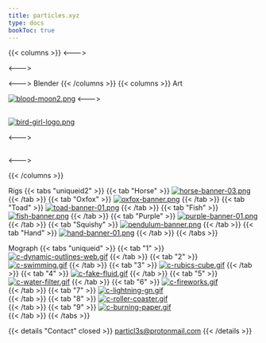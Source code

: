 ```yaml
---
title: particles.xyz
type: docs
bookToc: true
---
```

{{< columns >}}
<--->

<--->

<--->
Blender 
{{< /columns >}}
{{< columns >}}
Art

[![blood-moon2.png](https://i.postimg.cc/npRg3GnK/blood-moon2.png)](blood_moon)
<--->
## 
[![bird-girl-logo.png](https://i.postimg.cc/WTLwTDXR/bird-girl-logo.png)](bird_girl)



<--->
## 

<--->


{{< /columns >}}

Rigs
{{< tabs "uniqueid2" >}}
{{< tab "Horse" >}}
[![horse-banner-03.png](https://i.postimg.cc/4NGv4W0x/horse-banner-03.png)](/horse_rig/)
{{< /tab >}}
{{< tab "Oxfox" >}}
[![oxfox-banner.png](https://i.postimg.cc/dJBsZH3y/oxfox-banner.png)](/oxfox_rig/)
{{< /tab >}}
{{< tab "Toad" >}}
[![toad-banner-01.png](https://i.postimg.cc/BST6nqrx/toad-banner-01.png)](/toad_rig/)
{{< /tab >}}
{{< tab "Fish" >}}
[![fish-banner.png](https://i.postimg.cc/L5HQzh7w/fish-banner.png)](/fish_rig/)
{{< /tab >}}
{{< tab "Purple" >}}
[![purple-banner-01.png](https://i.postimg.cc/Df3XxpTc/purple-banner-01.png)](/purple_rig/)
{{< /tab >}}
{{< tab "Squishy" >}}
[![pendulum-banner.png](https://i.postimg.cc/y8DmPx5t/pendulum-banner.png)](/squishy_rig/)
{{< /tab >}}
{{< tab "Hand" >}}
[![hand-banner-01.png](https://i.postimg.cc/5byZt3Gs/hand-banner-01.png)](/hand_rig/)
{{< /tab >}}
{{< /tabs >}}

Mograph
{{< tabs "uniqueid" >}}
{{< tab "1" >}}
[![c-dynamic-outlines-web.gif](https://i.postimg.cc/cWPJbfLS/c-dynamic-outlines-web.gif)](dynamic_outlines)
{{< /tab >}}
{{< tab "2" >}}
[![c-swimming.gif](https://i.postimg.cc/4X5QZd95/c-swimming.gif)](/procedural_swimming/)
{{< /tab >}}
{{< tab "3" >}}
[![c-rubics-cube.gif](https://i.postimg.cc/hSbyfnrv/c-rubics-cube.gif)](/rubics_cube/)
{{< /tab >}}
{{< tab "4" >}}
[![c-fake-fluid.gif](https://i.postimg.cc/Dv5DBDCx/c-fake-fluid.gif)](/fake_fluid/)
{{< /tab >}}
{{< tab "5" >}}
[![c-water-filter.gif](https://i.postimg.cc/KZq81PCV/c-water-filter.gif)](/fluid_text/)
{{< /tab >}}
{{< tab "6" >}}
[![c-fireworks.gif](https://i.postimg.cc/knhVGK84/c-fireworks.gif)](/fireworks/)  
{{< /tab >}}
{{< tab "7" >}}
[![c-lightning-gn.gif](https://i.postimg.cc/RMX4nDyX/c-lightning-gn.gif)](/bolt/)  
{{< /tab >}}
{{< tab "8" >}}
[![c-roller-coaster.gif](https://i.postimg.cc/rM8xsK7G/c-roller-coaster.gif)](/roller_coaster/)  
{{< /tab >}}
{{< tab "9" >}}
[![c-burning-paper.gif](https://i.postimg.cc/dq3ytpDR/c-burning-paper.gif)](/burning_paper/)  
{{< /tab >}}
{{< /tabs >}}



{{< details "Contact" closed >}}
particl3s@protonmail.com
{{< /details >}}

